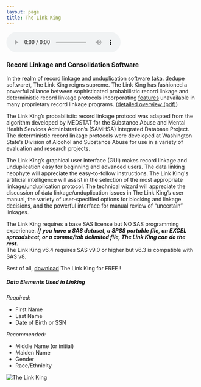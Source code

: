 ```yaml
---
layout: page
title: The Link King
---
```

<audio controls src="https://github.com/mjmaenner/the_link_king/blob/gh-pages/PrinceofDenmark_sMarch-Clarke.wav?raw=true"  type="audio/wav" >
  </audio>
  
### Record Linkage and Consolidation Software

In the realm of record linkage and unduplication software (aka. dedupe
software), The Link King reigns supreme.  The Link King has fashioned a
powerful alliance between sophisticated probabilistic record linkage and
deterministic record linkage protocols incorporating [features](http://the-link-king.party/features.html) unavailable in
many proprietary record linkage programs. ([detailed overview (pdf)](http://www2.sas.com/proceedings/sugi30/020-30.pdf))

The Link King’s probabilistic record linkage protocol was adapted from
the algorithm developed by MEDSTAT for the Substance Abuse and
Mental Health Services Administration’s (SAMHSA) Integrated Database
Project.  The deterministic record linkage protocols were developed at
Washington State’s Division of Alcohol and Substance Abuse for use in a
variety of evaluation and research projects.

The Link King’s graphical user interface (GUI) makes record linkage and
unduplication easy for beginning and advanced users.  The data linking
neophyte will appreciate the easy-to-follow instructions.  The Link King's
artificial intelligence will assist in the selection of the most appropriate
linkage/unduplication protocol.  The technical wizard will appreciate the
discussion of data linkage/unduplication issues in The Link King’s user
manual, the variety of user-specified options for blocking and linkage
decisions, and the powerful interface for manual review of “uncertain”
linkages.

The Link King requires a base SAS license but NO SAS programming
experience.  ***If you have a SAS dataset, a SPSS portable file, an EXCEL
spreadsheet, or a comma/tab delimited file, The Link King can do the rest.***  
The Link King v6.4 requires SAS v9.0 or higher but v6.3 is compatible
with SAS v8.

Best of all, [download](http://the-link-king.party/download.html)  The Link King for FREE !

##### Data Elements Used in Linking
*Required:*
* First Name
* Last Name
* Date of Birth or SSN

*Recommended:*
* Middle Name (or initial)
* Maiden Name
* Gender
* Race/Ethnicity


![The Link King](http://the-link-king.party/lk_logo.jpg)
